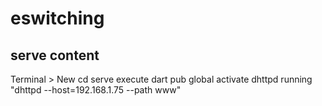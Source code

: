 # eswitching

## serve content
Terminal > New
cd serve
execute dart pub global activate dhttpd
running "dhttpd --host=192.168.1.75 --path www"